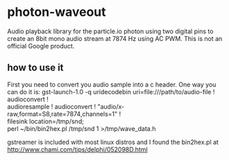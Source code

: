 # photon-waveout

Audio playback library for the particle.io photon using two digital pins to
create an 8bit mono audio stream at 7874 Hz using AC PWM. This is not an
official Google product.

## how to use it

First you need to convert you audio sample into a c header. One way you can do
it is:
gst-launch-1.0 -q uridecodebin uri=file:///path/to/audio-file ! audioconvert ! \
  audioresample ! audioconvert ! "audio/x-raw,format=S8,rate=7874,channels=1" ! \
  filesink location=/tmp/snd; \
  perl ~/bin/bin2hex.pl /tmp/snd 1 >/tmp/wave_data.h

gstreamer is included with most linux distros and I found the bin2hex.pl at
http://www.chami.com/tips/delphi/052098D.html


